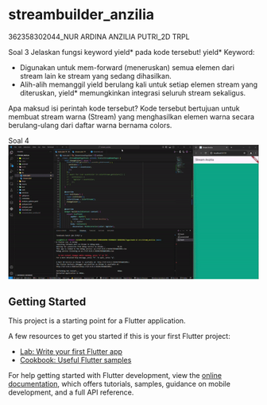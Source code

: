 # streambuilder_anzilia

362358302044_NUR ARDINA ANZILIA PUTRI_2D TRPL

Soal 3
Jelaskan fungsi keyword yield* pada kode tersebut!
yield* Keyword:
- Digunakan untuk mem-forward (meneruskan) semua elemen dari stream lain ke stream yang sedang dihasilkan.
- Alih-alih memanggil yield berulang kali untuk setiap elemen stream yang diteruskan, yield* memungkinkan integrasi seluruh stream sekaligus.

Apa maksud isi perintah kode tersebut?
Kode tersebut bertujuan untuk membuat stream warna (Stream<Color>) yang menghasilkan elemen warna secara berulang-ulang dari daftar warna bernama colors. 

Soal 4
![alt text](Recording2024-12-17113023-ezgif.com-video-to-gif-converter.gif)


## Getting Started

This project is a starting point for a Flutter application.

A few resources to get you started if this is your first Flutter project:

- [Lab: Write your first Flutter app](https://docs.flutter.dev/get-started/codelab)
- [Cookbook: Useful Flutter samples](https://docs.flutter.dev/cookbook)

For help getting started with Flutter development, view the
[online documentation](https://docs.flutter.dev/), which offers tutorials,
samples, guidance on mobile development, and a full API reference.
